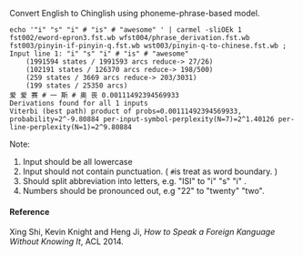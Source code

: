Convert English to Chinglish using phoneme-phrase-based model.

```
echo '"i" "s" "i" # "is" # "awesome" ' | carmel -sliOEk 1 fst002/eword-epron3.fst.wb wfst004/phrase_derivation.fst.wb fst003/pinyin-if-pinyin-q.fst.wb wst003/pinyin-q-to-chinese.fst.wb ;
Input line 1: "i" "s" "i" # "is" # "awesome" 
	(1991594 states / 1991593 arcs reduce-> 27/26)
	(102191 states / 126370 arcs reduce-> 198/500)
	(259 states / 3669 arcs reduce-> 203/3031)
	(199 states / 25350 arcs)
爱 爱 赛 # 一 斯 # 奥 丧 0.00111492394569933
Derivations found for all 1 inputs
Viterbi (best path) product of probs=0.00111492394569933, probability=2^-9.80884 per-input-symbol-perplexity(N=7)=2^1.40126 per-line-perplexity(N=1)=2^9.80884
```
Note:
1. Input should be all lowercase
2. Input should not contain punctuation. ( `#`is treat as word boundary. )
3. Should split abbreviation into letters, e.g. "ISI" to "i" "s" "i" .
4. Numbers should be pronounced out, e.g "22" to "twenty" "two".

#### Reference
Xing Shi, Kevin Knight and Heng Ji, *How to Speak a Foreign Kanguage Without Knowing It*, ACL 2014.

